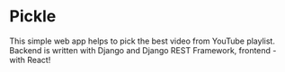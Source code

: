 # Pickle

This simple web app helps to pick the best video from YouTube playlist. Backend is written with Django and Django REST Framework, frontend - with React!